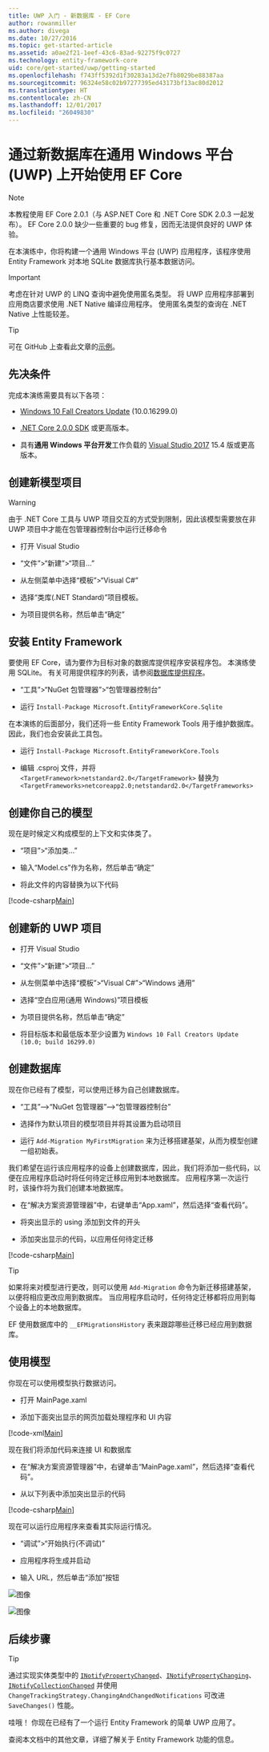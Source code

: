 ```yaml
---
title: UWP 入门 - 新数据库 - EF Core
author: rowanmiller
ms.author: divega
ms.date: 10/27/2016
ms.topic: get-started-article
ms.assetid: a0ae2f21-1eef-43c6-83ad-92275f9c0727
ms.technology: entity-framework-core
uid: core/get-started/uwp/getting-started
ms.openlocfilehash: f743ff5392d1f30283a13d2e7fb8029be88387aa
ms.sourcegitcommit: 96324e58c02b97277395ed43173bf13ac80d2012
ms.translationtype: HT
ms.contentlocale: zh-CN
ms.lasthandoff: 12/01/2017
ms.locfileid: "26049830"
---
```

# <a name="getting-started-with-ef-core-on-universal-windows-platform-uwp-with-a-new-database"></a>通过新数据库在通用 Windows 平台 (UWP) 上开始使用 EF Core

> [!NOTE]
> 本教程使用 EF Core 2.0.1（与 ASP.NET Core 和 .NET Core SDK 2.0.3 一起发布）。 EF Core 2.0.0 缺少一些重要的 bug 修复，因而无法提供良好的 UWP 体验。

在本演练中，你将构建一个通用 Windows 平台 (UWP) 应用程序，该程序使用 Entity Framework 对本地 SQLite 数据库执行基本数据访问。

> [!IMPORTANT]
> 考虑在针对 UWP 的 LINQ 查询中避免使用匿名类型。 将 UWP 应用程序部署到应用商店要求使用 .NET Native 编译应用程序。 使用匿名类型的查询在 .NET Native 上性能较差。

> [!TIP]
> 可在 GitHub 上查看此文章的[示例](https://github.com/aspnet/EntityFramework.Docs/tree/master/samples/core/GetStarted/UWP/UWP.SQLite)。

## <a name="prerequisites"></a>先决条件

完成本演练需要具有以下各项：

* [Windows 10 Fall Creators Update](https://support.microsoft.com/en-us/help/4027667/windows-update-windows-10) (10.0.16299.0)

* [.NET Core 2.0.0 SDK](https://www.microsoft.com/net/core) 或更高版本。

* 具有**通用 Windows 平台开发**工作负载的 [Visual Studio 2017](https://www.visualstudio.com/downloads/) 15.4 版或更高版本。

## <a name="create-a-new-model-project"></a>创建新模型项目

> [!WARNING]
> 由于 .NET Core 工具与 UWP 项目交互的方式受到限制，因此该模型需要放在非 UWP 项目中才能在包管理器控制台中运行迁移命令

* 打开 Visual Studio

* “文件”>“新建”>“项目...”

* 从左侧菜单中选择“模板”>“Visual C#”

* 选择“类库(.NET Standard)”项目模板。

* 为项目提供名称，然后单击“确定”

## <a name="install-entity-framework"></a>安装 Entity Framework

要使用 EF Core，请为要作为目标对象的数据库提供程序安装程序包。 本演练使用 SQLite。 有关可用提供程序的列表，请参阅[数据库提供程序](../../providers/index.md)。

* “工具”>“NuGet 包管理器”>“包管理器控制台”

* 运行 `Install-Package Microsoft.EntityFrameworkCore.Sqlite`

在本演练的后面部分，我们还将一些 Entity Framework Tools 用于维护数据库。 因此，我们也会安装此工具包。

* 运行 `Install-Package Microsoft.EntityFrameworkCore.Tools`

* 编辑 .csproj 文件，并将 `<TargetFramework>netstandard2.0</TargetFramework>` 替换为 `<TargetFrameworks>netcoreapp2.0;netstandard2.0</TargetFrameworks>`

## <a name="create-your-model"></a>创建你自己的模型

现在是时候定义构成模型的上下文和实体类了。

* “项目”>“添加类...”

* 输入“Model.cs”作为名称，然后单击“确定”

* 将此文件的内容替换为以下代码

[!code-csharp[Main](../../../../samples/core/GetStarted/UWP/UWP.Model/Model.cs)]

## <a name="create-a-new-uwp-project"></a>创建新的 UWP 项目

* 打开 Visual Studio

* “文件”>“新建”>“项目...”

* 从左侧菜单中选择“模板”>“Visual C#”>“Windows 通用”

* 选择“空白应用(通用 Windows)”项目模板

* 为项目提供名称，然后单击“确定”

* 将目标版本和最低版本至少设置为 `Windows 10 Fall Creators Update (10.0; build 16299.0)`

## <a name="create-your-database"></a>创建数据库

现在你已经有了模型，可以使用迁移为自己创建数据库。

* “工具”–>“NuGet 包管理器”–>“包管理器控制台”

* 选择作为默认项目的模型项目并将其设置为启动项目

* 运行 `Add-Migration MyFirstMigration` 来为迁移搭建基架，从而为模型创建一组初始表。

我们希望在运行该应用程序的设备上创建数据库，因此，我们将添加一些代码，以便在应用程序启动时将任何待定迁移应用到本地数据库。 应用程序第一次运行时，该操作将为我们创建本地数据库。

* 在“解决方案资源管理器”中，右键单击“App.xaml”，然后选择“查看代码”。

* 将突出显示的 using 添加到文件的开头

* 添加突出显示的代码，以应用任何待定迁移

[!code-csharp[Main](../../../../samples/core/GetStarted/UWP/UWP.SQLite/App.xaml.cs?highlight=1,25-28)]

> [!TIP]  
> 如果将来对模型进行更改，则可以使用 `Add-Migration` 命令为新迁移搭建基架，以便将相应更改应用到数据库。 当应用程序启动时，任何待定迁移都将应用到每个设备上的本地数据库。
>
>EF 使用数据库中的 `__EFMigrationsHistory` 表来跟踪哪些迁移已经应用到数据库。

## <a name="use-your-model"></a>使用模型

你现在可以使用模型执行数据访问。

* 打开 MainPage.xaml

* 添加下面突出显示的网页加载处理程序和 UI 内容

[!code-xml[Main](../../../../samples/core/GetStarted/UWP/UWP.SQLite/MainPage.xaml?highlight=9,11-23)]

现在我们将添加代码来连接 UI 和数据库

* 在“解决方案资源管理器”中，右键单击“MainPage.xaml”，然后选择“查看代码”。

* 从以下列表中添加突出显示的代码

[!code-csharp[Main](../../../../samples/core/GetStarted/UWP/UWP.SQLite/MainPage.xaml.cs?highlight=30-48)]

现在可以运行应用程序来查看其实际运行情况。

* “调试”>“开始执行(不调试)”

* 应用程序将生成并启动

* 输入 URL，然后单击“添加”按钮

![图像](_static/create.png)

![图像](_static/list.png)

## <a name="next-steps"></a>后续步骤

> [!TIP]
> 通过实现实体类型中的 [`INotifyPropertyChanged`](https://msdn.microsoft.com/en-us/library/system.componentmodel.inotifypropertychanged.aspx)、[`INotifyPropertyChanging`](https://msdn.microsoft.com/en-us/library/system.componentmodel.inotifypropertychanging.aspx)、[`INotifyCollectionChanged`](https://msdn.microsoft.com/en-us/library/system.collections.specialized.inotifycollectionchanged.aspx) 并使用 `ChangeTrackingStrategy.ChangingAndChangedNotifications` 可改进 `SaveChanges()` 性能。

哇哦！ 你现在已经有了一个运行 Entity Framework 的简单 UWP 应用了。

查阅本文档中的其他文章，详细了解关于 Entity Framework 功能的信息。
